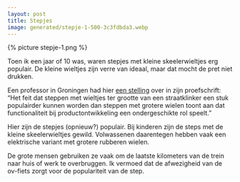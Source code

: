 ```yaml
---
layout: post
title: Stepjes
image: generated/stepje-1-500-3c3fdbda3.webp
---
```


{% picture stepje-1.png %}

Toen ik een jaar of 10 was, waren stepjes met kleine skeelerwieltjes erg populair. De kleine wieltjes zijn verre van ideaal, maar dat mocht de pret niet drukken.

Een professor in Groningen had hier [een stelling](http://www.quantumdevices.nl/casparthesis/stellingen.html) over in zijn proefschrift: “Het feit dat steppen met wieltjes ter grootte van een straatklinker een stuk populairder kunnen worden dan steppen met grotere wielen toont aan dat functionaliteit bij productontwikkeling een ondergeschikte rol speelt.”

Hier zijn de stepjes (opnieuw?) populair. Bij kinderen zijn de steps met de kleine skeelerwieltjes gewild. Volwassenen daarentegen hebben vaak een elektrische variant met grotere rubberen wielen.

De grote mensen gebruiken ze vaak om de laatste kilometers van de trein naar huis of werk te overbruggen. Ik vermoed dat de afwezigheid van de ov-fiets zorgt voor de populariteit van de step.
